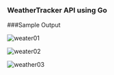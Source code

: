 ### WeatherTracker API using Go

###Sample Output

![weater01](https://github.com/Kavindulakmal/WeatherTracker/assets/80127637/5f7f7257-8e86-4a45-9220-8e4755e7d869)

![weater02](https://github.com/Kavindulakmal/WeatherTracker/assets/80127637/8fad8537-e11c-4c6f-bb74-b309dcf90ecb)

![weather03](https://github.com/Kavindulakmal/WeatherTracker/assets/80127637/3917c8a8-6f52-4f09-8b3e-54daaa846dc0)
